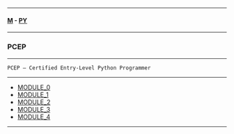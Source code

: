 
---

#### [M](https://github.com/ttltrk/TTT/blob/master/menu.md) - [PY](https://github.com/ttltrk/TTT/blob/master/PY/PY.md)

---

### PCEP

---

```
PCEP – Certified Entry-Level Python Programmer
```

---

* [MODULE_0](#MODULE_0)
* [MODULE_1](#MODULE_1)
* [MODULE_2](#MODULE_2)
* [MODULE_3](https://github.com/ttltrk/TTT/blob/master/PY/PCEP/MODULE_3/MODULE_3.md)
* [MODULE_4](#MODULE_4)

---
